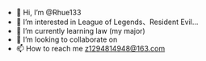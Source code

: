 - 👋 Hi, I’m @Rhue133
- 👀 I’m interested in League of Legends、Resident Evil...
- 🌱 I’m currently learning law (my major)
- 💞️ I’m looking to collaborate on 
- 📫 How to reach me z1294814948@163.com

<!---
Rhue133/Rhue133 is a ✨ special ✨ repository because its `README.md` (this file) appears on your GitHub profile.
You can click the Preview link to take a look at your changes.
--->
